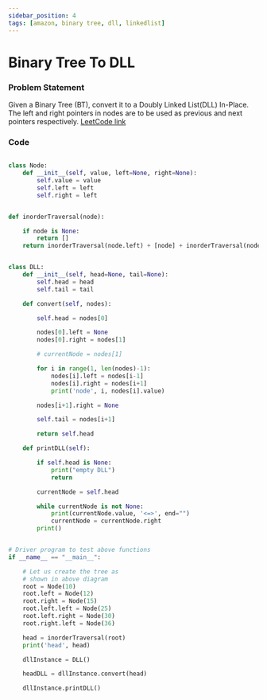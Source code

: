 ```yaml
---
sidebar_position: 4
tags: [amazon, binary tree, dll, linkedlist]
---
```


# Binary Tree To DLL

### Problem Statement

Given a Binary Tree (BT), convert it to a Doubly Linked List(DLL) In-Place.
The left and right pointers in nodes are to be used as previous and next pointers respectively.
[LeetCode link](https://leetcode.com/problems/flatten-binary-tree-to-linked-list/)

### Code

```python title="Python Code"

class Node:
    def __init__(self, value, left=None, right=None):
        self.value = value
        self.left = left
        self.right = left


def inorderTraversal(node):

    if node is None:
        return []
    return inorderTraversal(node.left) + [node] + inorderTraversal(node.right)


class DLL:
    def __init__(self, head=None, tail=None):
        self.head = head
        self.tail = tail

    def convert(self, nodes):

        self.head = nodes[0]

        nodes[0].left = None
        nodes[0].right = nodes[1]

        # currentNode = nodes[1]

        for i in range(1, len(nodes)-1):
            nodes[i].left = nodes[i-1]
            nodes[i].right = nodes[i+1]
            print('node', i, nodes[i].value)

        nodes[i+1].right = None

        self.tail = nodes[i+1]

        return self.head

    def printDLL(self):

        if self.head is None:
            print("empty DLL")
            return

        currentNode = self.head

        while currentNode is not None:
            print(currentNode.value, '<=>', end="")
            currentNode = currentNode.right
        print()


# Driver program to test above functions
if __name__ == "__main__":

    # Let us create the tree as
    # shown in above diagram
    root = Node(10)
    root.left = Node(12)
    root.right = Node(15)
    root.left.left = Node(25)
    root.left.right = Node(30)
    root.right.left = Node(36)

    head = inorderTraversal(root)
    print('head', head)

    dllInstance = DLL()

    headDLL = dllInstance.convert(head)

    dllInstance.printDLL()

```
